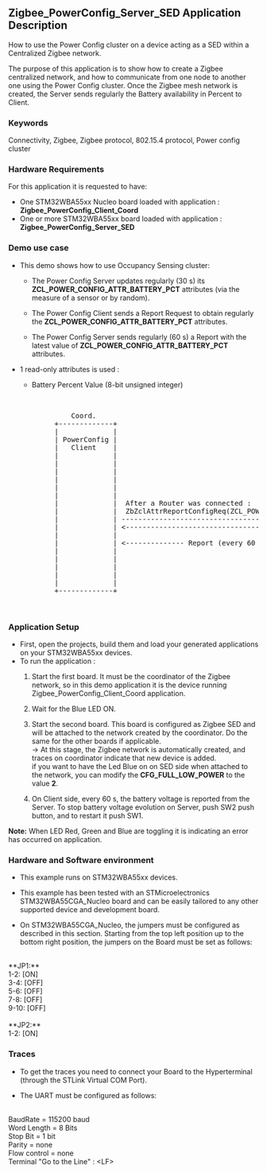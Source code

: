 ## __Zigbee_PowerConfig_Server_SED Application Description__

How to use the Power Config cluster on a device acting as a SED within a Centralized Zigbee network.  
    
The purpose of this application is to show how to create a Zigbee centralized network, and how to communicate from one node to another one using the Power Config cluster. 
Once the Zigbee mesh network is created, the Server sends regularly the Battery availability in Percent to Client.

### __Keywords__

Connectivity, Zigbee, Zigbee protocol, 802.15.4 protocol, Power config cluster  
     
### __Hardware Requirements__

For this application it is requested to have:  

* One STM32WBA55xx Nucleo board loaded with application : **Zigbee_PowerConfig_Client_Coord**  
* One or more STM32WBA55xx board loaded with application : **Zigbee_PowerConfig_Server_SED**  

### __Demo use case__

* This demo shows how to use Occupancy Sensing cluster:
	* The Power Config Server updates regularly (30 s) its **ZCL_POWER_CONFIG_ATTR_BATTERY_PCT** attributes (via the measure of a sensor or by random).  
	
    * The Power Config Client sends a Report Request to obtain regularly the **ZCL_POWER_CONFIG_ATTR_BATTERY_PCT** attributes.  
	
	* The Power Config Server sends regularly (60 s) a Report with the latest value of **ZCL_POWER_CONFIG_ATTR_BATTERY_PCT** attributes.  
	  
* 1 read-only attributes is used :
    * Battery Percent Value (8-bit unsigned integer)  
	
<pre>
    
 
               Coord.                                                                             SED
           +-------------+                                                                    +-------------+
           |             |                                                                    |             |                                       
           | PowerConfig |                                                                    | PowerConfig |
           |   Client    |                                                                    |   Server    |  - PowerConfig Server during Init 
           |             |                                                                    |             |    launch a 30 s Periodic Timer
           |             |                                                                    |             |  
           |             |                                                                    |             |  - Every 30 s
           |             |                                                                    |             |    * Read the battery (if exist)
           |             |                                                                    |             |      or simulate it with RNG.
           |             |                                                                    |             |    * <= ZbZclAttrIntegerWrite(ZCL_POWER_CONFIG_ATTR_BATTERY_PCT) 
           |             |  After a Router was connected :                                    |             |
           |             |  ZbZclAttrReportConfigReq(ZCL_POWER_CONFIG_ATTR_BATTERY_PCT, 60sec)|             |    Green LED toggling (if CFG_FULL_LOW_POWER=2)
           |             | -----------------------------------------------------------------> |             |
           |             | <----------------------------------------------------------------- |             |
           |             |                                                                    |             |
           |             | <-------------- Report (every 60 seconds) -------------------------|             |
           |             |                                                                    |             | <= PushB SW1 : Start/Restart 30 s Periodic Timer.		          
           |             |                                                                    |             | 		 
           |             |                                                                    |             | <= PushB SW2 : Stop 30 s Periodic Timer.			 
           |             |                                                                    |             | 	 
           |             |                                                                    |             |			 
           +-------------+                                                                    +-------------+
  

</pre> 

### __Application Setup__

* First, open the projects, build them and load your generated applications on your STM32WBA55xx devices.
* To run the application :
	1. Start the first board. It must be the coordinator of the Zigbee network, so in this demo application it is the device running Zigbee_PowerConfig_Client_Coord application.  
    
	2. Wait for the Blue LED ON.  
	
    3. Start the second board. This board is configured as Zigbee SED and will be attached to the network created by the coordinator.
	Do the same for the other boards if applicable.    
&rarr; At this stage, the Zigbee network is automatically created, and traces on coordinator indicate that new device is added.       
if you want to have the Led Blue on on SED side when attached to the network, you can modify the **CFG_FULL_LOW_POWER** to the value **2**.  	 
	4. On Client side, every 60 s, the battery voltage is reported from the Server. 
	To stop battery voltage evolution on Server, push SW2 push button, and to restart it push SW1.
			
**Note:** When LED Red, Green and Blue are toggling it is indicating an error has occurred on application.

### __Hardware and Software environment__

* This example runs on STM32WBA55xx devices.  

* This example has been tested with an STMicroelectronics STM32WBA55CGA_Nucleo board and can be easily tailored to any other supported device and development board.  

* On STM32WBA55CGA_Nucleo, the jumpers must be configured as described in this section. Starting from the top left position up to the bottom right position, the jumpers on the Board must be set as follows:
<br>    
**JP1:**</br>
1-2:  [ON]</br>
3-4:  [OFF]</br>
5-6:  [OFF]</br>
7-8:  [OFF]</br>
9-10: [OFF]</br>
<br>
**JP2:**</br>
1-2:  [ON]  

### __Traces__

* To get the traces you need to connect your Board to the Hyperterminal (through the STLink Virtual COM Port).  

* The UART must be configured as follows:  
<br>
BaudRate       = 115200 baud</br>
Word Length    = 8 Bits</br>
Stop Bit       = 1 bit</br>
Parity         = none</br>
Flow control   = none</br>
Terminal   "Go to the Line" : &lt;LF&gt;  
